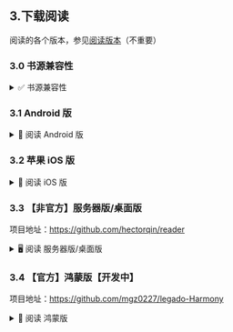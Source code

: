 ## 3.下载阅读
阅读的各个版本，参见[阅读版本](./Version.md)（不重要）


### 3.0 书源兼容性
<details><summary> ✅ 书源兼容性 </summary>

| 阅读版本 | 版本号 | 兼容书源 | 书源版本 |
| ------ | ----- | ------- | ------ |
| 👍【推荐】阅读 洛娅橙 |  3.25.0927 | Pixiv 小说 | [最新版](https://loyc.xyz/b/cdx.html?src=legado://import/importonline?src=https://raw.githubusercontent.com/windyhusky/PixivSource/main/pixiv.json) | 
| 🏛️【官方】阅读 Beta | 3.25.0527  | Pixiv 小说 | [最新版](https://loyc.xyz/b/cdx.html?src=legado://import/importonline?src=https://raw.githubusercontent.com/windyhusky/PixivSource/main/pixiv.json) | 
| 🎀【兼容】阅读 MD3  | 3.26       | Pixiv 小说 | [最新版](https://loyc.xyz/b/cdx.html?src=legado://import/importonline?src=https://raw.githubusercontent.com/windyhusky/PixivSource/main/pixiv.json) | 
| 🍎【兼容】源阅       | 1.0 (112)  | Pixiv 小说 | [最新版](https://loyc.xyz/b/cdx.html?src=legado://import/importonline?src=https://raw.githubusercontent.com/windyhusky/PixivSource/main/pixiv.json) |
| 👎【官方】阅读 正式版 | 3.25    | Pixiv 小说备用 | [最新版](https://loyc.xyz/b/cdx.html?src=legado://import/importonline?src=https://raw.githubusercontent.com/windyhusky/PixivSource/main/pixiv.json) | 



<details><summary> 🅿️ Pixiv 书源 </summary>

| 阅读 Beta | Pixiv 书源 | 更新时间 | 导入链接 |
| -------- | --------- | ------ | ------- |
|　3.25.0527 - 最新版本    | 最新 |           | [Pixiv 书源](https://raw.githubusercontent.com/windyhusky/PixivSource/main/pixiv.json) |
|　3.23.0503 - 3.25.0526 | 194 | 2025.05.28 | [Pixiv 书源](https://raw.githubusercontent.com/windyhusky/PixivSource/194/pixiv.json) |
|　3.22.0103 - 3.23.0404 | 174 | 2025.02.20 | [Pixiv 书源](https://raw.githubusercontent.com/windyhusky/PixivSource/174/pixiv.json) |
</details>


<details><summary> 🦊 Linpx 书源 </summary>

| 阅读 Beta | Linpx 书源 | 更新时间 | 导入链接 |
| -------- | --------- | ------ | ------- |
|　3.23.0503 - 最新版本    | 最新 |           | [Linpx 书源](https://raw.githubusercontent.com/windyhusky/PixivSource/main/linpx.json) |
|　3.22.0103 - 3.23.0404 | 174 | 2025.02.20 | [Linpx 书源](https://raw.githubusercontent.com/windyhusky/PixivSource/174/pixiv.json)  |
</details>
</details>


### 3.1 Android 版
<details><summary> 🤖 阅读 Android 版 </summary>

#### 3.1.0 👍【推荐】[洛娅橙 Fork 版](https://github.com/Luoyacheng/legado)
**可覆盖下方 Beta 版本（原包名/共存），推荐使用【共存版/ReleaseA版】**

| 下载站点 | 版本 | 备注 |
| ------ | --- | --- |
| [Github Release](https://github.com/Luoyacheng/legado/releases) | 测试版 | 需要代理，无需登录 |
| [Github Action](https://github.com/Luoyacheng/legado/actions)   | 测试版 | 需要代理，需要登录 |


<details><summary> 🏛️ 阅读 Beta 版（喵公子等）</summary>

#### 3.1.1 【官方】喵公子等的 Beta 版
**点击链接，下载安装包并安装，推荐使用【共存版/新共存版】**
https://miaogongzi.lanzout.com/b01rgkhhe

| 下载站点 | 版本 | 备注 |
| ------- | --- | --- |
| [阅读Beta版 蓝奏云](https://miaogongzi.lanzout.com/b01rgkhhe)   | 测试版 | 无需代理，无需登录 |
| [Github Action](https://github.com/gedoor/legado/actions)    | 测试版 | 需要代理，需要登录 |
| [Telegram 频道](https://t.me/Legado_Channels)                 | 稳定版 | 需要代理，需要登录 |
| [Telegram 频道(Beta版)](https://t.me/Legado_Beta)             | 测试版 | 需要代理，需要登录 |
</details>


<details><summary> 🎀 阅读 MD3 版（HapeLee）</summary>

#### 3.1.2 【兼容】HapeLee 的 MD3 版
**点击链接，下载安装包并安装，推荐使用【共存版/新共存版】**
https://miaogongzi.lanzout.com/b01rgkhhe

| 下载站点 | 版本 | 备注 |
| ------ | --- | --- |
| [Github Release](https://github.com/HapeLee/legado-with-MD3/releases) | 测试版 | 需要代理，无需登录 |
| [Github Action](https://github.com/HapeLee/legado-with-MD3/actions)   | 测试版 | 需要代理，需要登录 |
</details>


<details><summary> 👎 阅读 正式版（已停更）</summary>

#### ~~3.1.3 【官方】Android 正式版~~
**Android 正式版已经停止更新，不推荐继续使用**

| 下载站点 | 版本 | 备注 |
| ------- | --- | --- |
| [喵公子阅读资源](https://yuedu.miaogongzi.net)                   | 稳定版 | 无需代理，无需登录 |
| [Github Release](https://github.com/gedoor/legado/releases)   | 稳定版 | 需要代理，无需登录 |
| [Telegram 频道](https://t.me/Legado_Channels)                  | 稳定版 | 需要代理，需要登录 |
</details>


<details><summary> 🚮 阅读 Pro 版（已下架）</summary>

#### ~~3.1.4 【官方】阅读 Pro 版~~
- 阅读 Pro 版于2023年被Google下架
- 现已经停止更新，不推荐继续使用
- 所有 Pro 版限定功能已经移植到普通版（2023.11.01）
</details>
</details>


### 3.2 苹果 iOS 版
<details><summary> 🍎 阅读 iOS 版 </summary>
<details><summary> ❌ 阅读官方 iOS 版 </summary>

#### ~~3.2.1 【官方】 iOS 版~~【已停止开发】
- 官方 iOS 版已经停止开发

| 下载站点 | 备注 |
| ------ | --- |
| ~~[GitHub](https://github.com/gedoor/YueDuFlutter)~~ | 已经停止开发 |
| ~~[Telegram 频道(iOS版)](https://t.me/legado_ios)~~   | 已经停止开发 |
</details>


#### 3.2.2 非官方 iOS 版
兼容阅读书源的 **【非官方】软件**：

| 软件名称 | 收费方式 | 备注 |
| ------ | ------ | ---- |
| [源阅](https://github.com/kaich/SourceReadSite)    | TestFlight 付费 ￥128      | 兼容书源，【源阅读】的后续版本 |
| [千阅](https://apps.apple.com/app/id1665963317)    | 订阅制 & 永久 ~~￥98~~ ￥199 | 不完全兼容书源              |
| [读不舍手](https://apps.apple.com/app/id1662413517) | 订阅制 & 永久 ￥128 ~ ￥368  | 不完全兼容书源，广告较多      |
| [阅读阅多](https://apps.apple.com/app/id6747099551) | 订阅制 & 永久 ￥399 ~ ￥788 ~ ￥1488 | Bug 较多，不完全兼容书源，内置浏览器支持不佳 |


<details><summary> 🚮 iOS 已下架软件 </summary>

#### 3.2.2 iOS 已下架软件
| 软件名称     | AppStore                                           | Github                                 | 备注            |
|------------ | ------------------------------------------------- | --------------------------------------- | -------------- |
| 源阅读       | [源阅读](https://apps.apple.com/app/id1561787704 ) | [源阅读](https://github.com/kaich/Yuedu) | 停止维护，现已下架 |
| ~~青果阅读~~ | [青果阅读](https://apps.apple.com/app/id1142490639) | 无                                      | 停止维护，现已下架 |
| ~~花火阅读~~ | [花火阅读](https://apps.apple.com/app/id1546631588) | 无                                      | 停止维护，现已下架 |
| ~~星文阅读~~ | [星文阅读](https://apps.apple.com/app/id1662197753) | 无                                      | 停止维护，现已下架 |
</details>


<details><summary> 🔀 iOS 替代软件 </summary>

#### 3.2.3 iOS 替代软件
不兼容阅读书源的，其他换源阅读软件

| 软件名称 | 备注                        |
| ------------------------------------------------------ | -------------- |
| [益达](https://github.com/xiaohucode/yidaRule/releases) | 开源（苹果&安卓） |
| [用心读书](https://apps.apple.com/app/id1569793141)      | 付费 TestFlight |
| 香色闺阁 | 已下架 |
| 爱阅书香 | 已下架 |
</details>
</details>


### 3.3 【非官方】服务器版/桌面版
项目地址：https://github.com/hectorqin/reader
<details><summary> 🖥️ 阅读 服务器版/桌面版 </summary>

| 下载站点                                                 | 备注            |
| ------------------------------------------------------ | -------------- |
| [Github](https://github.com/hectorqin/reader/releases) | 需要代理         |
| [Telegram 频道](https://t.me/facker_channel)            | 需要代理，需要登录 |
| 微信公众号【假装大佬】                                      |                |
</details>


### 3.4 【官方】鸿蒙版【开发中】
项目地址：https://github.com/mgz0227/legado-Harmony
<details><summary> 🌸 阅读 鸿蒙版 </summary>

| 下载站点                                                        | 版本   | 备注 |
| ------------------------------------------------------------- | ----- | --- |
| [Github](https://github.com/mgz0227/legado-Harmony/releases)  | 开发中 |  |
| [Gitee](https://gitee.com/mgz0227/legado-Harmony/releases)    | 开发中 |  |
</details>
